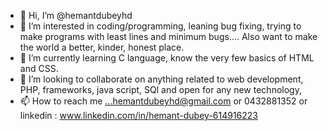 - 👋 Hi, I’m @hemantdubeyhd
- 👀 I’m interested in coding/programming, leaning bug fixing, trying to make programs with least lines and minimum bugs....
      Also want to make the world a better, kinder, honest place.
- 🌱 I’m currently learning C language, know the very few basics of HTML and CSS.
- 💞️ I’m looking to collaborate on anything related to web development, PHP, frameworks, java script, SQl and open for any new technology,
- 📫 How to reach me ...hemantdubeyhd@gmail.com or 0432881352 or linkedin : www.linkedin.com/in/hemant-dubey-614916223

<!---
Lets make everything possibale. <3
--->
